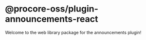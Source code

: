 # @procore-oss/plugin-announcements-react

Welcome to the web library package for the announcements plugin!
